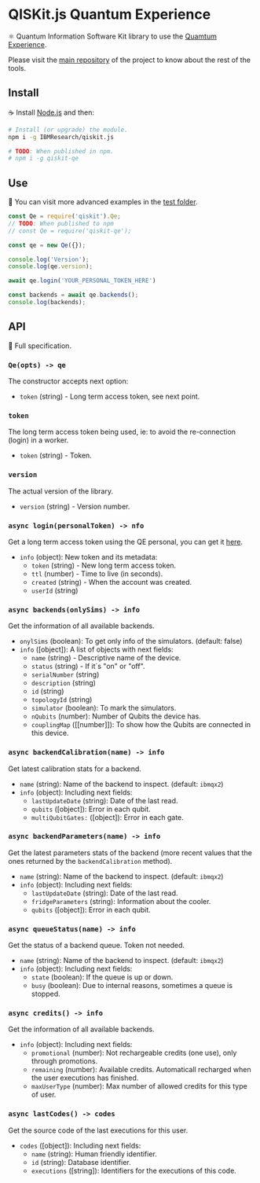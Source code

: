 # QISKit.js Quantum Experience

:atom_symbol: Quantum Information Software Kit library to use the [Quamtum Experience](https://quantumexperience.ng.bluemix.net).

Please visit the [main repository](https://github.ibm.com/IBMResearch/qiskit.js) of the project to know about the rest of the tools.

## Install

:coffee: Install [Node.js](https://nodejs.org/download) and then:

```sh
# Install (or upgrade) the module.
npm i -g IBMResearch/qiskit.js

# TODO: When published in npm.
# npm i -g qiskit-qe
```

## Use

:pencil: You can visit more advanced examples in the [test folder](test).

```js
const Qe = require('qiskit').Qe;
// TODO: When published to npm
// const Qe = require('qiskit-qe');

const qe = new Qe({});

console.log('Version');
console.log(qe.version);

await qe.login('YOUR_PERSONAL_TOKEN_HERE')

const backends = await qe.backends();
console.log(backends);
```

## API

:eyes: Full specification.

### `Qe(opts) -> qe`

The constructor accepts next option:

- `token` (string) - Long term access token, see next point.

### `token`

The long term access token being used, ie: to avoid the re-connection (login) in a worker.

- `token` (string) - Token.

### `version`

The actual version of the library.

- `version` (string) - Version number.

### `async login(personalToken) -> nfo`

Get a long term access token using the QE personal, you can get it [here](https://quantumexperience.ng.bluemix.net/qx/account).

- `info` (object): New token and its metadata:
  - `token` (string) - New long term access token.
  - `ttl` (number) - Time to live (in seconds).
  - `created` (string) - When the account was created.
  - `userId` (string)

### `async backends(onlySims) -> info`

Get the information of all available backends.

- `onylSims` (boolean): To get only info of the simulators. (default: false)
- `info` ([object]): A list of objects with next fields:
  - `name` (string) - Descriptive name of the device.
  - `status` (string) - If it´s "on" or "off".
  - `serialNumber` (string)
  - `description` (string)
  - `id` (string)
  - `topologyId` (string)
  - `simulator` (boolean): To mark the simulators.
  - `nQubits` (number): Number of Qubits the device has.
  - `couplingMap` ([[number]]): To show how the Qubits are connected in this device.

### `async backendCalibration(name) -> info`

Get latest calibration stats for a backend.

- `name` (string): Name of the backend to inspect. (default: `ibmqx2`)
- `info` (object): Including next fields:
  - `lastUpdateDate` (string): Date of the last read.
  - `qubits` ([object]): Error in each qubit.
  - `multiQubitGates:` ([object]): Error in each gate.

### `async backendParameters(name) -> info`

Get the latest parameters stats of the backend (more recent values that the ones returned by the `backendCalibration` method).

- `name` (string): Name of the backend to inspect. (default: `ibmqx2`)
- `info` (object): Including next fields:
  - `lastUpdateDate` (string): Date of the last read.
  - `fridgeParameters` (string): Information about the cooler.
  - `qubits` ([object]): Error in each qubit.

### `async queueStatus(name) -> info`

Get the status of a backend queue. Token not needed.

- `name` (string): Name of the backend to inspect. (default: `ibmqx2`)
- `info` (object): Including next fields:
  - `state` (boolean): If the queue is up or down.
  - `busy` (boolean): Due to internal reasons, sometimes a queue is stopped.

### `async credits() -> info`

Get the information of all available backends.

- `info` (object): Including next fields:
  - `promotional` (number): Not rechargeable credits (one use), only through promotions.
  - `remaining` (number): Available credits. Automaticall recharged when the user executions has finished.
  - `maxUserType` (number): Max number of allowed credits for this type of user.

### `async lastCodes() -> codes`

Get the source code of the last executions for this user.

- `codes` ([object]): Including next fields:
  - `name` (string): Human friendly identifier.
  - `id` (string): Database identifier.
  - `executions` ([string]): Identifiers for the executions of this code.
